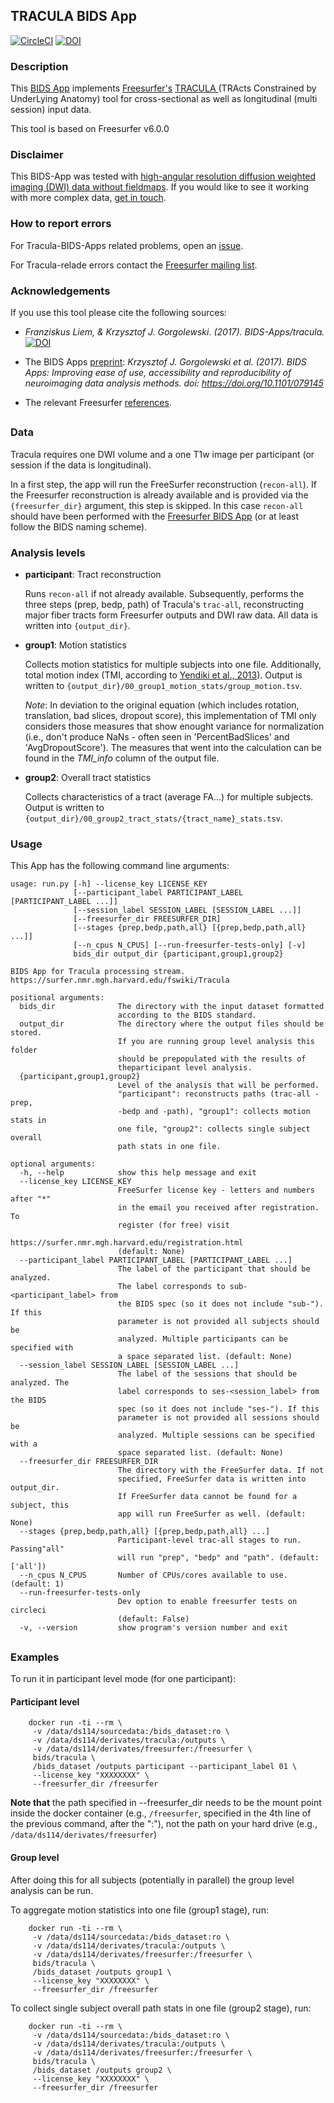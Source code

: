 ## TRACULA BIDS App
[![CircleCI](https://circleci.com/gh/BIDS-Apps/tracula.svg?style=shield&circle-token=:circle-token)](https://circleci.com/gh/BIDS-Apps/tracula)
[![DOI](https://zenodo.org/badge/77473131.svg)](https://zenodo.org/badge/latestdoi/77473131)

### Description
This [BIDS App](https://bids-apps.neuroimaging.io) implements
[Freesurfer's](https://surfer.nmr.mgh.harvard.edu/)
[TRACULA ](https://surfer.nmr.mgh.harvard.edu/fswiki/Tracula)
(TRActs Constrained by UnderLying Anatomy) tool for
cross-sectional as well as longitudinal (multi session) input data.

This tool is based on Freesurfer v6.0.0

### Disclaimer
This BIDS-App was tested with [high-angular resolution
diffusion weighted imaging (DWI) data without
fieldmaps](https://openfmri.org/dataset/ds000114/).
If you would like to see it working with more complex data,
[get in touch](https://github.com/bids-apps/tracula/issues).


### How to report errors
For Tracula-BIDS-Apps related problems, open an
[issue](https://github.com/bids-apps/tracula/issues).

For Tracula-relade errors contact the
[Freesurfer mailing list](https://surfer.nmr.mgh.harvard.edu/fswiki/FreeSurferSupport).



### Acknowledgements
If you use this tool please cite the following sources:

- *Franziskus Liem, & Krzysztof J. Gorgolewski. (2017).
BIDS-Apps/tracula.* [![DOI](https://zenodo.org/badge/77473131.svg)](https://zenodo.org/badge/latestdoi/77473131)

- The BIDS Apps
[preprint](http://biorxiv.org/content/early/2016/10/20/079145):
*Krzysztof J. Gorgolewski et al. (2017).
BIDS Apps: Improving ease of use, accessibility and reproducibility
of neuroimaging data analysis methods.
doi: https://doi.org/10.1101/079145*

- The relevant Freesurfer
[references](https://surfer.nmr.mgh.harvard.edu/fswiki/FreeSurferMethodsCitation).

##

### Data
Tracula requires one DWI volume and a one T1w image
per participant (or session if the data is longitudinal).

In a first step, the app will run the FreeSurfer reconstruction
(`recon-all`). If the Freesurfer reconstruction is already available
and is provided via the `{freesurfer_dir}` argument, this step is skipped.
In this case `recon-all` should have been performed with the
[Freesurfer BIDS App](https://github.com/bids-apps/freesurfer)
(or at least follow the BIDS naming scheme).

### Analysis levels

- **participant**: Tract reconstruction

    Runs `recon-all` if not already available.
    Subsequently, performs the three steps (prep, bedp, path) of Tracula's `trac-all`,
    reconstructing major fiber tracts form Freesurfer outputs and
    DWI raw data.
    All data is written into `{output_dir}`.

- **group1**: Motion statistics

    Collects motion statistics for multiple subjects into one file.
    Additionally, total motion index (TMI, according to
    [Yendiki et al., 2013](http://doi.org/10.1016/j.neuroimage.2013.11.027)).
    Output is written to
    `{output_dir}/00_group1_motion_stats/group_motion.tsv`.

    *Note*: In deviation to the original equation
    (which includes rotation, translation, bad slices, dropout score),
    this implementation of TMI only considers those measures
    that show enought variance for normalization (i.e., don't
    produce NaNs - often seen in 'PercentBadSlices' and
    'AvgDropoutScore'). The measures that went into the
    calculation can be found in the *TMI_info* column of the
    output file.

- **group2**: Overall tract statistics

    Collects characteristics of a tract (average FA...)
    for multiple subjects.
    Output is written to
    `{output_dir}/00_group2_tract_stats/{tract_name}_stats.tsv`.


### Usage
This App has the following command line arguments:

    usage: run.py [-h] --license_key LICENSE_KEY
                  [--participant_label PARTICIPANT_LABEL [PARTICIPANT_LABEL ...]]
                  [--session_label SESSION_LABEL [SESSION_LABEL ...]]
                  [--freesurfer_dir FREESURFER_DIR]
                  [--stages {prep,bedp,path,all} [{prep,bedp,path,all} ...]]
                  [--n_cpus N_CPUS] [--run-freesurfer-tests-only] [-v]
                  bids_dir output_dir {participant,group1,group2}

    BIDS App for Tracula processing stream.
    https://surfer.nmr.mgh.harvard.edu/fswiki/Tracula

    positional arguments:
      bids_dir              The directory with the input dataset formatted
                            according to the BIDS standard.
      output_dir            The directory where the output files should be stored.
                            If you are running group level analysis this folder
                            should be prepopulated with the results of
                            theparticipant level analysis.
      {participant,group1,group2}
                            Level of the analysis that will be performed.
                            "participant": reconstructs paths (trac-all -prep,
                            -bedp and -path), "group1": collects motion stats in
                            one file, "group2": collects single subject overall
                            path stats in one file.

    optional arguments:
      -h, --help            show this help message and exit
      --license_key LICENSE_KEY
                            FreeSurfer license key - letters and numbers after "*"
                            in the email you received after registration. To
                            register (for free) visit
                            https://surfer.nmr.mgh.harvard.edu/registration.html
                            (default: None)
      --participant_label PARTICIPANT_LABEL [PARTICIPANT_LABEL ...]
                            The label of the participant that should be analyzed.
                            The label corresponds to sub-<participant_label> from
                            the BIDS spec (so it does not include "sub-"). If this
                            parameter is not provided all subjects should be
                            analyzed. Multiple participants can be specified with
                            a space separated list. (default: None)
      --session_label SESSION_LABEL [SESSION_LABEL ...]
                            The label of the sessions that should be analyzed. The
                            label corresponds to ses-<session_label> from the BIDS
                            spec (so it does not include "ses-"). If this
                            parameter is not provided all sessions should be
                            analyzed. Multiple sessions can be specified with a
                            space separated list. (default: None)
      --freesurfer_dir FREESURFER_DIR
                            The directory with the FreeSurfer data. If not
                            specified, FreeSurfer data is written into output_dir.
                            If FreeSurfer data cannot be found for a subject, this
                            app will run FreeSurfer as well. (default: None)
      --stages {prep,bedp,path,all} [{prep,bedp,path,all} ...]
                            Participant-level trac-all stages to run. Passing"all"
                            will run "prep", "bedp" and "path". (default: ['all'])
      --n_cpus N_CPUS       Number of CPUs/cores available to use. (default: 1)
      --run-freesurfer-tests-only
                            Dev option to enable freesurfer tests on circleci
                            (default: False)
      -v, --version         show program's version number and exit


##
### Examples
To run it in participant level mode (for one participant):
#### Participant level

        docker run -ti --rm \
         -v /data/ds114/sourcedata:/bids_dataset:ro \
         -v /data/ds114/derivates/tracula:/outputs \
         -v /data/ds114/derivates/freesurfer:/freesurfer \
         bids/tracula \
         /bids_dataset /outputs participant --participant_label 01 \
         --license_key "XXXXXXXX" \
         --freesurfer_dir /freesurfer

**Note that** the path specified in --freesurfer_dir needs to be the
mount point inside the docker container (e.g., `/freesurfer`, specified
in the 4th line of the previous command, after the ":"), not the
path on your hard drive (e.g., `/data/ds114/derivates/freesurfer`)

#### Group level

After doing this for all subjects (potentially in parallel) the group level analysis
can be run.

To aggregate motion statistics into one file (group1 stage), run:

        docker run -ti --rm \
         -v /data/ds114/sourcedata:/bids_dataset:ro \
         -v /data/ds114/derivates/tracula:/outputs \
         -v /data/ds114/derivates/freesurfer:/freesurfer \
         bids/tracula \
         /bids_dataset /outputs group1 \
         --license_key "XXXXXXXX" \
         --freesurfer_dir /freesurfer



To collect single subject overall path stats in one file (group2 stage), run:

        docker run -ti --rm \
         -v /data/ds114/sourcedata:/bids_dataset:ro \
         -v /data/ds114/derivates/tracula:/outputs \
         -v /data/ds114/derivates/freesurfer:/freesurfer \
         bids/tracula \
         /bids_dataset /outputs group2 \
         --license_key "XXXXXXXX" \
         --freesurfer_dir /freesurfer
